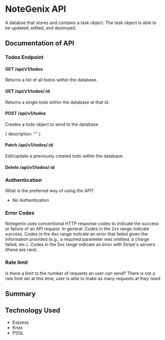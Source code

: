 # NoteGenix API
 A databse that stores and contains a task object. The task object is able to be updated, edited, and destroyed.
 
## Documentation of API

### Todos Endpoint

#### GET /api/v1/todos

 Returns a list of all todos within the database.

#### GET /api/v1/todos/:id

 Returns a single todo within the database at that id.

#### POST /api/v1/todos

Creates a todo object to send to the database
  
  {
   description: "" 
  }
  
#### Patch /api/v1/todos/:id

Edit/update a previously created todo within the database.

#### Delete /api/v1/todos/:id

### Authentication
What is the preferred way of using the API?
- No Authentication

### Error Codes
Notegenix uses conventional HTTP response codes to indicate the success or failure of an API request. In general: Codes in the 2xx range indicate success. Codes in the 4xx range indicate an error that failed given the information provided (e.g., a required parameter was omitted, a charge failed, etc.). Codes in the 5xx range indicate an error with Stripe's servers (these are rare).

### Rate limit
Is there a limit to the number of requests an user can send?
There is not a rate limit set at this time, user is able to make as many requests at they need

## Summary

## Technology Used
- Express
- Knex
- PSQL
